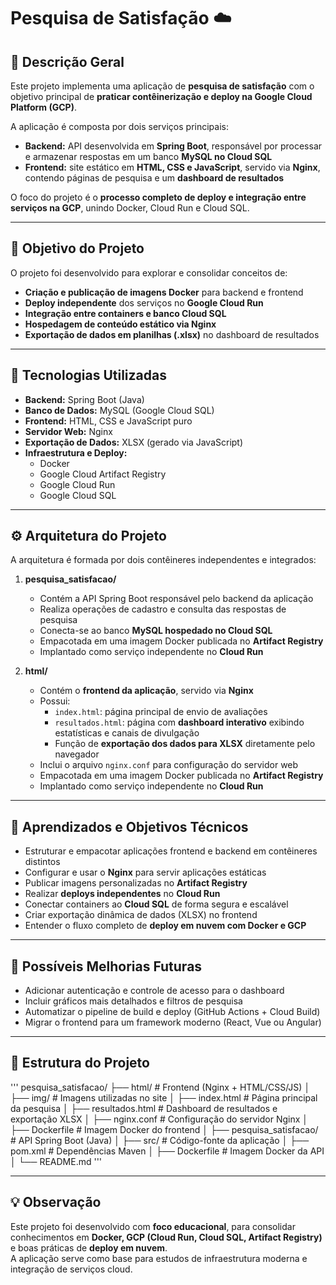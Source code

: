 # Pesquisa de Satisfação ☁️

## 📘 Descrição Geral
Este projeto implementa uma aplicação de **pesquisa de satisfação** com o objetivo principal de **praticar contêinerização e deploy na Google Cloud Platform (GCP)**.  

A aplicação é composta por dois serviços principais:
- **Backend:** API desenvolvida em **Spring Boot**, responsável por processar e armazenar respostas em um banco **MySQL no Cloud SQL**  
- **Frontend:** site estático em **HTML, CSS e JavaScript**, servido via **Nginx**, contendo páginas de pesquisa e um **dashboard de resultados**

O foco do projeto é o **processo completo de deploy e integração entre serviços na GCP**, unindo Docker, Cloud Run e Cloud SQL.

---

## 🎯 Objetivo do Projeto
O projeto foi desenvolvido para explorar e consolidar conceitos de:
- **Criação e publicação de imagens Docker** para backend e frontend  
- **Deploy independente** dos serviços no **Google Cloud Run**  
- **Integração entre containers e banco Cloud SQL**  
- **Hospedagem de conteúdo estático via Nginx**  
- **Exportação de dados em planilhas (.xlsx)** no dashboard de resultados  

---

## 🧩 Tecnologias Utilizadas
- **Backend:** Spring Boot (Java)  
- **Banco de Dados:** MySQL (Google Cloud SQL)  
- **Frontend:** HTML, CSS e JavaScript puro  
- **Servidor Web:** Nginx  
- **Exportação de Dados:** XLSX (gerado via JavaScript)  
- **Infraestrutura e Deploy:**  
  - Docker  
  - Google Cloud Artifact Registry  
  - Google Cloud Run  
  - Google Cloud SQL  

---

## ⚙️ Arquitetura do Projeto
A arquitetura é formada por dois contêineres independentes e integrados:

1. **pesquisa_satisfacao/**  
   - Contém a API Spring Boot responsável pelo backend da aplicação  
   - Realiza operações de cadastro e consulta das respostas de pesquisa  
   - Conecta-se ao banco **MySQL hospedado no Cloud SQL**  
   - Empacotada em uma imagem Docker publicada no **Artifact Registry**
   - Implantado como serviço independente no **Cloud Run**

2. **html/**  
   - Contém o **frontend da aplicação**, servido via **Nginx**  
   - Possui:
     - `index.html`: página principal de envio de avaliações  
     - `resultados.html`: página com **dashboard interativo** exibindo estatísticas e canais de divulgação  
     - Função de **exportação dos dados para XLSX** diretamente pelo navegador  
   - Inclui o arquivo `nginx.conf` para configuração do servidor web
   - Empacotada em uma imagem Docker publicada no **Artifact Registry**
   - Implantado como serviço independente no **Cloud Run**

---

## 🧠 Aprendizados e Objetivos Técnicos
- Estruturar e empacotar aplicações frontend e backend em contêineres distintos  
- Configurar e usar o **Nginx** para servir aplicações estáticas  
- Publicar imagens personalizadas no **Artifact Registry**  
- Realizar **deploys independentes** no **Cloud Run**  
- Conectar containers ao **Cloud SQL** de forma segura e escalável  
- Criar exportação dinâmica de dados (XLSX) no frontend  
- Entender o fluxo completo de **deploy em nuvem com Docker e GCP**

---

## 🚀 Possíveis Melhorias Futuras
- Adicionar autenticação e controle de acesso para o dashboard  
- Incluir gráficos mais detalhados e filtros de pesquisa  
- Automatizar o pipeline de build e deploy (GitHub Actions + Cloud Build)  
- Migrar o frontend para um framework moderno (React, Vue ou Angular)  

---

## 📂 Estrutura do Projeto
'''
pesquisa_satisfacao/
├── html/ # Frontend (Nginx + HTML/CSS/JS)
│ ├── img/ # Imagens utilizadas no site
│ ├── index.html # Página principal da pesquisa
│ ├── resultados.html # Dashboard de resultados e exportação XLSX
│ ├── nginx.conf # Configuração do servidor Nginx
│ ├── Dockerfile # Imagem Docker do frontend
│
├── pesquisa_satisfacao/ # API Spring Boot (Java)
│ ├── src/ # Código-fonte da aplicação
│ ├── pom.xml # Dependências Maven
│ ├── Dockerfile # Imagem Docker da API
│
└── README.md
'''

---

## 💡 Observação
Este projeto foi desenvolvido com **foco educacional**, para consolidar conhecimentos em **Docker, GCP (Cloud Run, Cloud SQL, Artifact Registry)** e boas práticas de **deploy em nuvem**.  
A aplicação serve como base para estudos de infraestrutura moderna e integração de serviços cloud.
